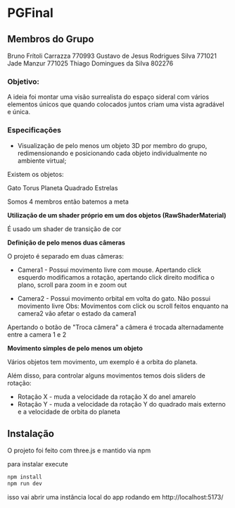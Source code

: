 # PGFinal

## Membros do Grupo

Bruno Frítoli Carrazza 770993
Gustavo de Jesus Rodrigues Silva 771021
Jade Manzur 771025
Thiago Domingues da Silva 802276



### Objetivo:

A ideia foi montar uma visão surrealista do espaço sideral com vários elementos únicos que quando colocados juntos criam uma vista agradável e única.


### Especificações

- Visualização de pelo menos um objeto 3D por membro do grupo, redimensionando e posicionando cada objeto individualmente no ambiente virtual;

Existem os objetos:

Gato
Torus
Planeta
Quadrado
Estrelas

Somos 4 membros então batemos a meta

**Utilização de um shader próprio em um dos objetos (RawShaderMaterial)**

É usado um shader de transição de cor 

**Definição de pelo menos duas câmeras**

O projeto é separado em duas câmeras:

- Camera1 - Possui movimento livre com mouse. Apertando click esquerdo modificamos a rotação, apertando click direito modifica o plano, scroll para zoom in e zoom out

- Camera2 - Possui movimento orbital em volta do gato. Não possui movimento livre
    Obs: Movimentos com click ou scroll feitos enquanto na camera2 vão afetar o estado da camera1


Apertando o botão de "Troca câmera" a câmera é trocada alternadamente entre a camera 1 e 2

**Movimento simples de pelo menos um objeto**

Vários objetos tem movimento, um exemplo é a orbita do planeta.

Além disso, para controlar alguns movimentos temos dois sliders de rotação:

- Rotação X - muda a velocidade da rotação X do anel amarelo 
- Rotação Y - muda a velocidade da rotação Y do quadrado mais externo e a velocidade de orbita do planeta

## Instalação

O projeto foi feito com three.js e mantido via npm

para instalar execute 

```sh
npm install
npm run dev
```

isso vai abrir uma instância local do app rodando em http://localhost:5173/
